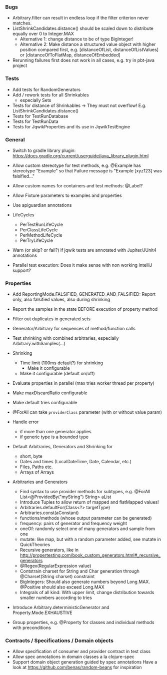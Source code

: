 ### Bugs

- Arbitrary.filter can result in endless loop if the filter criterion never matches.
- ListShrinkCandidates.distance() should be scaled down to distribute equally over 0 to Integer.MAX
  - Alternative 1: change distance to be of type BigInteger!
  - Alternative 2: Make distance a structured value object with higher position compared first, 
    e.g. [distanceOfList, distanceOfListValues] or [distanceOfToFlatMap, distanceOfEmbedded]
- Rerunning failures first does not work in all cases, e.g. try in pbt-java project
  
### Tests

- Add tests for RandomGenerators
- Add / rework tests for all Shrinkables 
  - especially Sets
- Tests for distance of Shrinkables -> They must not overflow! E.g. ListShrinkCandidates.distance()
- Tests for TestRunDatabase
- Tests for TestRunData
- Tests for JqwikProperties and its use in JqwikTestEngine

### General

- Switch to gradle library plugin: 
  https://docs.gradle.org/current/userguide/java_library_plugin.html

- Allow custom stereotype for test methods, e.g. @Example has stereotype "Example" 
  so that Failure message is "Example [xyz123] was falsified..."

- Allow custom names for containers and test methods: @Label?

- Allow Fixture parameters to examples and properties

- Use apiguardian annotations

- LifeCycles
  - PerTestRunLifeCycle
  - PerClassLifeCycle
  - PerMethodLifeCycle
  - PerTryLifeCycle

- Warn (or skip? or fail?) if jqwik tests are annotated with Jupiter/JUnit4 annotations

- Parallel test execution: Does it make sense with non working IntelliJ support?

### Properties

- Add ReportingMode.FALSIFIED, GENERATED_AND_FALSIFIED: Report only, also falsified values, also during shrinking

- Report the samples in the state BEFORE execution of property method

- Filter out duplicates in generated sets

- Generator/Arbitrary for sequences of method/function calls 

- Test shrinking with combined arbitraries, especially Arbitrary.withSamples(...)

- Shrinking
  - Time limit (100ms default?) for shrinking
    - Make it configurable
  - Make it configurable (default on/off)

- Evaluate properties in parallel (max tries worker thread per property)

- Make maxDiscardRatio configurable

- Make default tries configurable

- @ForAll can take `providerClass` parameter (with or without value param)

- Handle error
  - if more than one generator applies
  - if generic type is a bounded type

- Default Arbitraries, Generators and Shrinking for
  - short, byte
  - Dates and times (LocalDateTime, Date, Calendar, etc.)
  - Files, Paths etc.
  - Arrays of Arrays

- Arbitraries and Generators
  - Find syntax to use provider methods for subtypes, e.g. @ForAll List<@ProvidedBy("myString") String> aList
  - Introduce Tuples to allow return of mapped and flatMapped values!
  - Arbitraries.defaultFor(Class<?> targetType)
  - Arbitraries.const(aConstant)
  - functions/methods (whose output parameter can be generated)
  - frequency: pairs of generator and frequency weight
  - oneOf: randomly select one of many generators and sample from one
  - mutate: like map, but with a random parameter added, see mutate in QuickTheories
  - Recursive generators, like in 
    http://propertesting.com/book_custom_generators.html#_recursive_generators
  - @Regex(RegularExpression value)
  - Contstrain charset for String and Char generation through @Charset(String charset) constraint
  - BigIntegers: Should also generate numbers beyond Long.MAX. @Positive should also exceed Long.MAX
  - Integrals of all kind: With upper limit, change distribution towards smaller numbers according to tries

- Introduce Arbitrary.deterministicGenerator and Property.Mode.EXHAUSTIVE

- Group properties, e.g. @Property for classes and individual methods with preconditions

### Contracts / Specifications / Domain objects

- Allow specification of consumer and provider contract in test class
- Allow spec annotations in domain classes a la clojure-spec
- Support domain object generation guided by spec annotations
  Have a look at https://github.com/benas/random-beans for inspiration 
